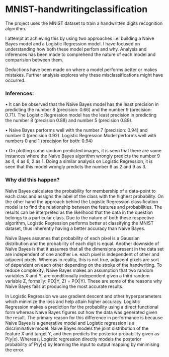 # MNIST-handwritingclassification
 
The project uses the MNIST dataset to train a handwritten digits recognition algorithm.

I attempt at achieving this by using two approaches i.e. building a Naive Bayes model and a Logistic Regression model. I have focused on understanding how both these model perfom and why. Analysis and inferences has been made to comprehend the nature of each model and comparision between them.

Deductions have been made on where a model performs better or makes mistakes. Further analysis explores why these misclassifications might have occurred. 

### Inferences:

• It can be observed that the Naïve Bayes model has the least precision in predicting the number 8 (precision: 0.66) and the number 9 (precision: 0.71). The Logistic Regression model has the least precision in predicting the number 8 (precision 0.88) and number 5 (precision 0.89).

•	Naïve Bayes performs well with the number 7 (precision: 0.94) and number 0 (precision 0.92). Logistic Regression Model performs well with numbers 0 and 1 (precision for both: 0.94)

•	On plotting some random predicted images, it is seen that there are some instances where the Naïve Bayes algorithm wrongly predicts the number 9 as 4, 4 as 6, 2 as 1.
Doing a similar analysis on Logistic Regression, it is seen that this model wrongly predicts the number 6 as 2 and 9 as 3.

### Why did this happen? 

Naïve Bayes calculates the probability for membership of a data-point to each class and assigns the label of the class with the highest probability. On the other hand the approach behind the Logistic Regression classification model is to find the relationship between the features and probabilities. The results can be interpreted as the likelihood that the data in the question belongs to a particular class. Due to the nature of both these respective algorithm, Logistic Regression performs better at classifying the MNIST dataset, thus inherently having a better accuracy than Naïve Bayes.

Naïve Bayes assumes that probability of each pixel is a Gaussian distribution and the probability of each digit is equal. Another downside of Naïve Bayes is that it assumes that all the dimensions present in the data set are independent of one another i.e. each pixel is independent of other and adjacent pixels. Whereas in reality, this is not true, adjacent pixels are sort of dependent on each other depending on the stroke of the handwriting. To reduce complexity, Naïve Bayes makes an assumption that two random variables X and Y, are conditionally independent given a third random variable Z, formally: P(X|Y, Z)  = P(X|Y). These are some of the reasons why Naïve Bayes fails at producing the most accurate results. 

In Logistic Regression we use gradient descent and other hyperparameters which minimize the loss and help attain higher accuracy. Logistic Regression makes a prediction for the probability using a direct functional form whereas Naïve Bayes figures out how the data was generated given the result. The primary reason for this difference in performance is because Naive Bayes is a generative model and Logistic regression is a discriminative model.  Naive Bayes models the joint distribution of the feature X and target Y, and then predicts the posterior probability given as P(y|x). Whereas, Logistic regression directly models the posterior probability of P(y|x) by learning the input to output mapping by minimising the error.
